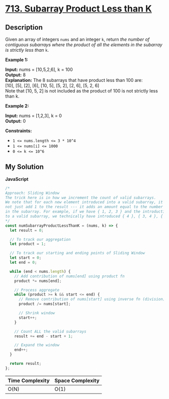 # [713. Subarray Product Less than K](https://leetcode.com/problems/subarray-product-less-than-k)

## Description

Given an array of integers `nums` and an integer `k`, return _the number of contiguous subarrays where the product of all the elements in the subarray is strictly less than_ `k`.

**Example 1:**

**Input:** nums = \[10,5,2,6\], k = 100  
**Output:** 8  
**Explanation:** The 8 subarrays that have product less than 100 are:  
\[10\], \[5\], \[2\], \[6\], \[10, 5\], \[5, 2\], \[2, 6\], \[5, 2, 6\]  
Note that \[10, 5, 2\] is not included as the product of 100 is not strictly less than k.

**Example 2:**

**Input:** nums = \[1,2,3\], k = 0  
**Output:** 0

**Constraints:**

- `1 <= nums.length <= 3 * 10^4`
- `1 <= nums[i] <= 1000`
- `0 <= k <= 10^6`

## My Solution

**JavaScript**

```js
/*
Approach: Sliding Window
The trick here is in how we increment the count of valid subarrays.
We note that for each new element introduced into a valid subarray, it does
not just add 1 to the result --- it adds an amount equal to the number of elements
in the subarray. For example, if we have { 1, 2, 3 } and the introduction of 4 still leads
to a valid subarray, we technically have introduced { 4 }, { 3, 4 }, { 2, 3, 4 } and { 1, 2, 3, 4 }
*/
const numSubarrayProductLessThanK = (nums, k) => {
  let result = 0;

  // To track our aggregation
  let product = 1;

  // To track our starting and ending points of Sliding Window
  let start = 0;
  let end = 0;

  while (end < nums.length) {
    // Add contribution of nums[end] using product fn
    product *= nums[end];

    // Process aggregate
    while (product >= k && start <= end) {
      // Remove contribution of nums[start] using inverse fn (division)
      product /= nums[start];

      // Shrink window
      start++;
    }

    // Count ALL the valid subarrays
    result += end - start + 1;

    // Expand the window
    end++;
  }

  return result;
};
```

| Time Complexity | Space Complexity |
| --------------- | ---------------- |
| O(N)            | O(1)             |
